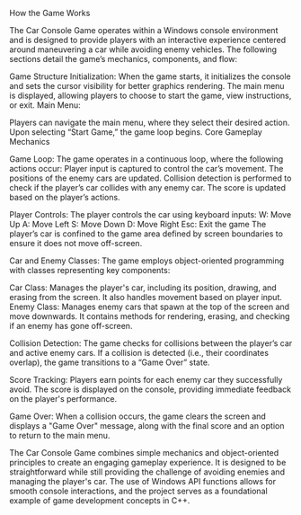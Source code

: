 
How the Game Works

The Car Console Game operates within a Windows console environment and is designed to provide players with an interactive experience centered around maneuvering a car while avoiding enemy vehicles. 
The following sections detail the game’s mechanics, components, and flow:

Game Structure
Initialization:
When the game starts, it initializes the console and sets the cursor visibility for better graphics rendering. The main menu is displayed, 
allowing players to choose to start the game, view instructions, or exit.
Main Menu:

Players can navigate the main menu, where they select their desired action. Upon selecting “Start Game,” the game loop begins.
Core Gameplay Mechanics

Game Loop:
The game operates in a continuous loop, where the following actions occur:
Player input is captured to control the car’s movement.
The positions of the enemy cars are updated.
Collision detection is performed to check if the player’s car collides with any enemy car.
The score is updated based on the player’s actions.

Player Controls:
The player controls the car using keyboard inputs:
W: Move Up
A: Move Left
S: Move Down
D: Move Right
Esc: Exit the game
The player’s car is confined to the game area defined by screen boundaries to ensure it does not move off-screen.

Car and Enemy Classes:
The game employs object-oriented programming with classes representing key components:

Car Class: Manages the player's car, including its position, drawing, and erasing from the screen. It also handles movement based on player input.
Enemy Class: Manages enemy cars that spawn at the top of the screen and move downwards. It contains methods for rendering, erasing, and checking if an enemy has gone off-screen.

Collision Detection:
The game checks for collisions between the player’s car and active enemy cars. If a collision is detected (i.e., their coordinates overlap), the game transitions to a “Game Over” state.

Score Tracking:
Players earn points for each enemy car they successfully avoid. The score is displayed on the console, providing immediate feedback on the player's performance.

Game Over:
When a collision occurs, the game clears the screen and displays a "Game Over" message, along with the final score and an option to return to the main menu.

The Car Console Game combines simple mechanics and object-oriented principles to create an engaging gameplay experience.
It is designed to be straightforward while still providing the challenge of avoiding enemies and managing the player's car.
The use of Windows API functions allows for smooth console interactions, and the project serves as a foundational example of game development concepts in C++.

